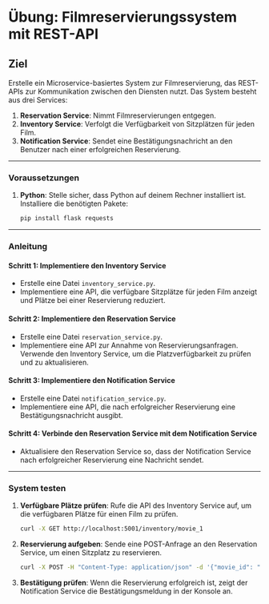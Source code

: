 
# Übung: Filmreservierungssystem mit REST-API

## Ziel
Erstelle ein Microservice-basiertes System zur Filmreservierung, das REST-APIs zur Kommunikation zwischen den Diensten nutzt. Das System besteht aus drei Services:
1. **Reservation Service**: Nimmt Filmreservierungen entgegen.
2. **Inventory Service**: Verfolgt die Verfügbarkeit von Sitzplätzen für jeden Film.
3. **Notification Service**: Sendet eine Bestätigungsnachricht an den Benutzer nach einer erfolgreichen Reservierung.

---

### Voraussetzungen
1. **Python**: Stelle sicher, dass Python auf deinem Rechner installiert ist. Installiere die benötigten Pakete:
   ```bash
   pip install flask requests
   ```

---

### Anleitung

#### Schritt 1: Implementiere den Inventory Service
- Erstelle eine Datei `inventory_service.py`.
- Implementiere eine API, die verfügbare Sitzplätze für jeden Film anzeigt und Plätze bei einer Reservierung reduziert.

#### Schritt 2: Implementiere den Reservation Service
- Erstelle eine Datei `reservation_service.py`.
- Implementiere eine API zur Annahme von Reservierungsanfragen. Verwende den Inventory Service, um die Platzverfügbarkeit zu prüfen und zu aktualisieren.

#### Schritt 3: Implementiere den Notification Service
- Erstelle eine Datei `notification_service.py`.
- Implementiere eine API, die nach erfolgreicher Reservierung eine Bestätigungsnachricht ausgibt.

#### Schritt 4: Verbinde den Reservation Service mit dem Notification Service
- Aktualisiere den Reservation Service so, dass der Notification Service nach erfolgreicher Reservierung eine Nachricht sendet.

---

### System testen
1. **Verfügbare Plätze prüfen**: Rufe die API des Inventory Service auf, um die verfügbaren Plätze für einen Film zu prüfen.
   ```bash
   curl -X GET http://localhost:5001/inventory/movie_1
   ```

2. **Reservierung aufgeben**: Sende eine POST-Anfrage an den Reservation Service, um einen Sitzplatz zu reservieren.
   ```bash
   curl -X POST -H "Content-Type: application/json" -d '{"movie_id": "movie_1"}' http://localhost:5002/reserve
   ```

3. **Bestätigung prüfen**: Wenn die Reservierung erfolgreich ist, zeigt der Notification Service die Bestätigungsmeldung in der Konsole an.
